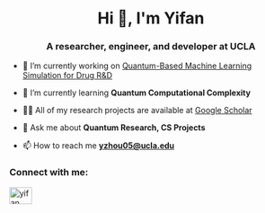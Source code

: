 <h1 align="center">Hi 👋, I'm Yifan</h1>
<h3 align="center">A researcher, engineer, and developer at UCLA</h3>

- 🔭 I’m currently working on [Quantum-Based Machine Learning Simulation for Drug R&D](https://github.com/yifan1207/Quantum-Based-Machine-Learning-Simulation)

- 🌱 I’m currently learning **Quantum Computational Complexity**

- 👨‍💻 All of my research projects are available at [Google Scholar](https://scholar.google.com/citations?user=tUNPDm8AAAAJ)

- 💬 Ask me about **Quantum Research, CS Projects**

- 📫 How to reach me **yzhou05@ucla.edu**

<h3 align="left">Connect with me:</h3>
<p align="left">
<a href="https://linkedin.com/in/yifan-zhou127" target="blank"><img align="center" src="https://raw.githubusercontent.com/rahuldkjain/github-profile-readme-generator/master/src/images/icons/Social/linked-in-alt.svg" alt="yifan zhou" height="30" width="40" /></a>
</p>

